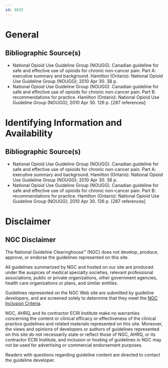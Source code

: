 ```yaml
---
id: 8835
---
```


# General

## Bibliographic Source(s)

- National Opioid Use Guideline Group (NOUGG). Canadian guideline for safe and effective use of opioids for chronic non-cancer pain. Part A: executive summary and background. Hamilton (Ontario): National Opioid Use Guideline Group (NOUGG); 2010 Apr 30. 38 p.
- National Opioid Use Guideline Group (NOUGG). Canadian guideline for safe and effective use of opioids for chronic non-cancer pain. Part B: recommendations for practice. Hamilton (Ontario): National Opioid Use Guideline Group (NOUGG); 2010 Apr 30. 126 p. [287 references]

# Identifying Information and Availability

## Bibliographic Source(s)

- National Opioid Use Guideline Group (NOUGG). Canadian guideline for safe and effective use of opioids for chronic non-cancer pain. Part A: executive summary and background. Hamilton (Ontario): National Opioid Use Guideline Group (NOUGG); 2010 Apr 30. 38 p.
- National Opioid Use Guideline Group (NOUGG). Canadian guideline for safe and effective use of opioids for chronic non-cancer pain. Part B: recommendations for practice. Hamilton (Ontario): National Opioid Use Guideline Group (NOUGG); 2010 Apr 30. 126 p. [287 references]

# Disclaimer

## NGC Disclaimer

The National Guideline Clearinghouse™ (NGC) does not develop, produce, approve, or endorse the guidelines represented on this site.

All guidelines summarized by NGC and hosted on our site are produced under the auspices of medical specialty societies, relevant professional associations, public or private organizations, other government agencies, health care organizations or plans, and similar entities.

Guidelines represented on the NGC Web site are submitted by guideline developers, and are screened solely to determine that they meet the [NGC Inclusion Criteria](/help-and-about/summaries/inclusion-criteria).

NGC, AHRQ, and its contractor ECRI Institute make no warranties concerning the content or clinical efficacy or effectiveness of the clinical practice guidelines and related materials represented on this site. Moreover, the views and opinions of developers or authors of guidelines represented on this site do not necessarily state or reflect those of NGC, AHRQ, or its contractor ECRI Institute, and inclusion or hosting of guidelines in NGC may not be used for advertising or commercial endorsement purposes.

Readers with questions regarding guideline content are directed to contact the guideline developer.

